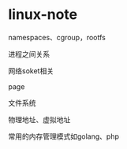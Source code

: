 # linux-note

namespaces、cgroup，rootfs

进程之间关系

网络soket相关

page

文件系统

物理地址、虚拟地址

常用的内存管理模式如golang、php
